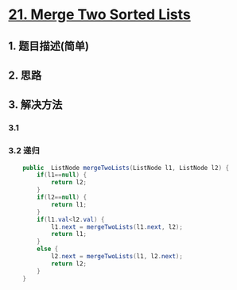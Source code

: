 # [21. Merge Two Sorted Lists](https://leetcode-cn.com/problems/merge-two-sorted-lists/)

## 1. 题目描述(简单)

## 2. 思路

## 3. 解决方法

### 3.1

### 3.2 递归



```java
    public  ListNode mergeTwoLists(ListNode l1, ListNode l2) {
		if(l1==null) {
			return l2;
		}
		if(l2==null) {
			return l1;
		}
		if(l1.val<l2.val) {
			l1.next = mergeTwoLists(l1.next, l2);
			return l1;
		}
		else {
			l2.next = mergeTwoLists(l1, l2.next);
			return l2;
		}
	}
```



